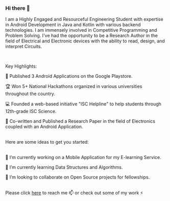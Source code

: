 ### Hi there 👋


<!--**vishalvhingorani/vishalvhingorani** is a ✨ _special_ ✨ repository because its `README.md` (this file) appears on your GitHub profile.-->

I am a Highly Engaged and Resourceful Engineering Student with expertise in Android Development in Java and Kotlin with various backend technologies. I am immensely involved in Competitive Programming and Problem Solving. I've had the opportunity to be a Research Author in the field of Electrical and Electronic devices with the ability to read, design, and interpret Circuits. 

<br>

Key Highlights:

📱 Published 3 Android Applications on the Google Playstore.

🏆 Won 5+ National Hackathons organized in various universities throughout the country.

💻 Founded a web-based initiative "ISC Helpline" to help students through 12th-grade ISC Science.

📃 Co-written and Published a Research Paper in the field of Electronics coupled with an Android Application.

<br>
Here are some ideas to get you started:

<br>🔭 I’m currently working on a Mobile Application for my E-learning Service.

🌱 I’m currently learning Data Structures and Algorithms.

👯 I’m looking to collaborate on Open Source projects for fellowships.
<!--- 🤔 I’m looking for help with ...
- 💬 Ask me about ...
- 📫 How to reach me: 
- 😄 Pronouns: ...
- ⚡ Fun fact: ...
-->

<br>
Please click <a href="https://linktr.ee/vishalhingorani" target="_blank">here</a> to reach me 📫 or check out some of my work ⚡
